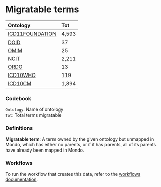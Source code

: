 # Migratable terms
| Ontology                                        | Tot   |
|:------------------------------------------------|:------|
| [ICD11FOUNDATION](./migrate_icd11foundation.md) | 4,593 |
| [DOID](./migrate_doid.md)                       | 37    |
| [OMIM](./migrate_omim.md)                       | 25    |
| [NCIT](./migrate_ncit.md)                       | 2,211 |
| [ORDO](./migrate_ordo.md)                       | 13    |
| [ICD10WHO](./migrate_icd10who.md)               | 119   |
| [ICD10CM](./migrate_icd10cm.md)                 | 1,894 |

### Codebook
`Ontology`: Name of ontology    
`Tot`: Total terms migratable

### Definitions
**Migratable term**: A term owned by the given ontology but unmapped in Mondo, which has either no parents, or if it has 
parents, all of its parents have already been mapped in Mondo.

### Workflows
To run the workflow that creates this data, refer to the [workflows documentation](../developer/workflows.md).